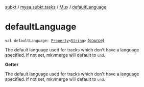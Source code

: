 [subkt](../../index.md) / [myaa.subkt.tasks](../index.md) / [Mux](index.md) / [defaultLanguage](./default-language.md)

# defaultLanguage

`val defaultLanguage: `[`Property`](https://docs.gradle.org/current/javadoc/org/gradle/api/provider/Property.html)`<`[`String`](https://kotlinlang.org/api/latest/jvm/stdlib/kotlin/-string/index.html)`>` [(source)](https://github.com/Myaamori/SubKt/blob/0.1.4/src/main/kotlin/myaa/subkt/tasks/muxtask.kt#L549)

The default language used for tracks which don't have a language specified.
If not set, mkvmerge will default to `und`.

**Getter**

The default language used for tracks which don't have a language specified.
If not set, mkvmerge will default to `und`.

